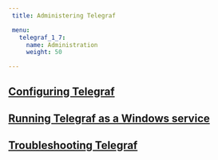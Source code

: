 ```yaml
---
 title: Administering Telegraf

 menu:
   telegraf_1_7:
     name: Administration
     weight: 50

---
```


## [Configuring Telegraf](/telegraf/v1.6/administration/configuration/)

## [Running Telegraf as a Windows service](/telegraf/v1.6/administration/windows_service/)

## [Troubleshooting Telegraf](/telegraf/v1.6/administration/troubleshooting/)
